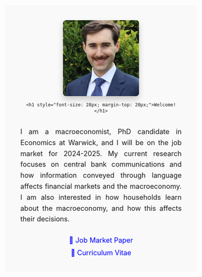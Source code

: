 <div align="center" style="padding: 20px; background-color: #f9f9f9;">
  <div style="max-width: 900px; margin: auto; padding: 20px;">
    
  <!-- Profile Image -->
  <div style="display: flex; flex-direction: column; align-items: center; text-align: center;">
    <img src="files/images/profile_lowres.png" alt="Profile Image" style="width: 200px; height: 200px; object-fit: cover; border-radius: 8px; box-shadow: 0 8px 16px rgba(0, 0, 0, 0.2);">
    
    <h1 style="font-size: 28px; margin-top: 20px;">Welcome!</h1>
  </div>

  <!-- Bio Text -->
  <p style="font-size: 18px; line-height: 1.6; text-align: justify; margin-top: 20px;">
    I am a macroeconomist, PhD candidate in Economics at Warwick, and I will be on the job market for 2024-2025. My current research focuses on central bank communications and how information conveyed through language affects financial markets and the macroeconomy. I am also interested in how households learn about the macroeconomy, and how this affects their decisions.
  </p>

  <!-- Links -->
  <div style="display: flex; flex-direction: column; align-items: center; gap: 12px; margin-top: 30px;">
    <a href="https://warwick.ac.uk/fac/soc/economics/staff/garhassall/gavinhassall-jmp.pdf" style="text-decoration: none; font-size: 18px; color: blue;">
      📄 Job Market Paper
    </a>
    <a href="https://warwick.ac.uk/fac/soc/economics/staff/garhassall/gavinhassall-cv.pdf" style="text-decoration: none; font-size: 18px; color: blue;">
      📄 Curriculum Vitae
    </a>
  </div>

  </div>
</div>
